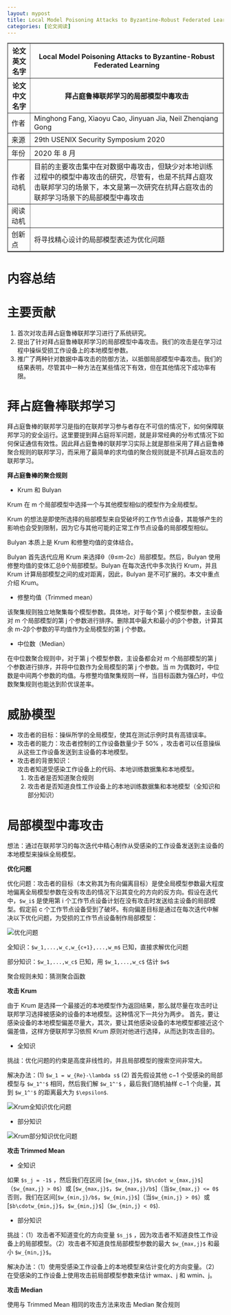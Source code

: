 ```yaml
---
layout: mypost
title: Local Model Poisoning Attacks to Byzantine-Robust Federated Learning
categories: [论文阅读]
---
```


<table border="1">
    <tr>
        <th>论文英文名字</th>
        <th>Local Model Poisoning Attacks to Byzantine-Robust Federated Learning</th>
    </tr>
    <tr>
        <th>论文中文名字</th>
        <th>拜占庭鲁棒联邦学习的局部模型中毒攻击</th>
    </tr>
    <tr>
        <td>作者</td>
        <td>Minghong Fang, Xiaoyu Cao, Jinyuan Jia, Neil Zhenqiang Gong</td>
    </tr>
    <tr>
        <td>来源</td>
        <td>29th USENIX Security Symposium 2020</td>
    </tr>
    <tr>
        <td>年份</td>
        <td>2020 年 8 月</td>
    </tr>
    <tr>
        <td>作者动机</td>
        <td>目前的主要攻击集中在对数据中毒攻击，但缺少对本地训练过程中的模型中毒攻击的研究，尽管有，也是不抗拜占庭攻击联邦学习的场景下，本文是第一次研究在抗拜占庭攻击的联邦学习场景下的局部模型中毒攻击</td>
    </tr>
    <tr>
        <td>阅读动机</td>
        <td></td>
    </tr>
    <tr>
        <td>创新点</td>
        <td>将寻找精心设计的局部模型表述为优化问题</td>
    </tr>
</table>

# 内容总结  

# 主要贡献

1. 首次对攻击拜占庭鲁棒联邦学习进行了系统研究。
2. 提出了针对拜占庭鲁棒联邦学习的局部模型中毒攻击。我们的攻击是在学习过程中操纵受损工作设备上的本地模型参数。
3. 推广了两种针对数据中毒攻击的防御方法，以抵御局部模型中毒攻击。我们的结果表明，尽管其中一种方法在某些情况下有效，但在其他情况下成功率有限。

# 拜占庭鲁棒联邦学习

拜占庭鲁棒的联邦学习是指的在联邦学习参与者存在不可信的情况下，如何保障联邦学习的安全运行。这里要提到拜占庭将军问题，就是非常经典的分布式情况下如何保证通信有效性。因此拜占庭鲁棒的联邦学习实际上就是那些采用了拜占庭鲁棒聚合规则的联邦学习，而采用了最简单的求均值的聚合规则就是不抗拜占庭攻击的联邦学习。

**拜占庭鲁棒的聚合规则**

+ Krum 和 Bulyan

Krum 在 m 个局部模型中选择一个与其他模型相似的模型作为全局模型。

Krum 的想法是即使所选择的局部模型来自受破坏的工作节点设备，其能够产生的影响也会受到限制，因为它与其他可能的正常工作节点设备的局部模型相似。

Bulyan 本质上是 Krum 和修整均值的变体结合。

Bulyan 首先迭代应用 Krum 来选择θ（θ≤m-2c）局部模型。然后，Bulyan 使用修整均值的变体汇总θ个局部模型。Bulyan 在每次迭代中多次执行 Krum，并且 Krum 计算局部模型之间的成对距离，因此，Bulyan 是不可扩展的。本文中重点介绍 Krum。

+ 修整均值（Trimmed mean）

该聚集规则独立地聚集每个模型参数。具体地，对于每个第 j 个模型参数，主设备对 m 个局部模型的第 j 个参数进行排序。删除其中最大和最小的β个参数，计算其余 m-2β个参数的平均值作为全局模型的第 j 个参数。

+ 中位数（Median）

在中位数聚合规则中，对于第 j 个模型参数，主设备都会对 m 个局部模型的第 j 个参数进行排序，并将中位数作为全局模型的第 j 个参数。当 m 为偶数时，中位数是中间两个参数的均值。与修整均值聚集规则一样，当目标函数为强凸时，中位数聚集规则也能达到阶优误差率。

# 威胁模型

+ 攻击者的目标：操纵所学的全局模型，使其在测试示例时具有高错误率。
+ 攻击者的能力：攻击者控制的工作设备数量少于 50% ，攻击者可以任意操纵从这些工作设备发送到主设备的本地模型。
+ 攻击者的背景知识：  
攻击者知道受感染工作设备上的代码、本地训练数据集和本地模型。
  1. 攻击者是否知道聚合规则
  2. 攻击者是否知道良性工作设备上的本地训练数据集和本地模型（全知识和部分知识）

# 局部模型中毒攻击

想法：通过在联邦学习的每次迭代中精心制作从受感染的工作设备发送到主设备的本地模型来操纵全局模型。

**优化问题**

优化问题：攻击者的目标（本文称其为有向偏离目标）是使全局模型参数最大程度地偏离全局模型参数在没有攻击的情况下沿其变化的方向的反方向。假设在迭代中，`$w_i$` 是使用第 i 个工作节点设备计划在没有攻击时发送给主设备的局部模型。假定前 c 个工作节点设备受到了破坏。有向偏差目标是通过在每次迭代中解决以下优化问题，为受损的工作节点设备制作局部模型：

![优化问题](优化问题.png)

全知识：`$w_1,...,w_c,w_{c+1},...,w_m$` 已知，直接求解优化问题

部分知识：`$w_1,...,w_c$` 已知，用 `$w_1,...,w_c$` 估计 `$w$`

聚合规则未知：猜测聚合函数

**攻击 Krum**

由于 Krum 是选择一个最接近的本地模型作为返回结果，那么就尽量在攻击时让联邦学习选择被感染的设备的本地模型。这种情况下一共分为两步。
首先，要让感染设备的本地模型偏差尽量大，其次，要让其他感染设备的本地模型都接近这个偏差值，这样方便联邦学习依照 Krum 原则对他进行选择，从而达到攻击目的。

+ 全知识

挑战：优化问题的约束是高度非线性的，并且局部模型的搜索空间非常大。

解决办法：(1) `$w_1 = w_{Re}-\lambda s$` (2) 首先假设其他 c−1 个受感染的局部模型与 `$w_1^'$` 相同，然后我们解 `$w_1^'$` ，最后我们随机抽样 c−1 个向量，其到 `$w_1^'$` 的距离最大为 `$\epsilon$`.

![Krum全知识优化问题](Krum全知识优化问题.png)

+ 部分知识



![Krum部分知识优化问题](Krum部分知识优化问题.png)

**攻击 Trimmed Mean**

+ 全知识

如果 `$s_j = -1$` ，然后我们在区间 [`$w_{max,j}$`，`$b\cdot w_{max,j}$`]（`$w_{max,j} > 0$`）或 [`$w_{max,j}$`，`$w_{max,j}/b$`]（当`$w_{max,j} <= 0$` 否则，我们在区间[`$w_{min,j}/b$`，`$w_{min,j}$`]（当`$w_{min,j} > 0$`）或[`$b\cdotw_{min,j}$`，`$w_{min,j}$`]（`$w_{min,j} < 0$`). 

+ 部分知识

挑战：（1）攻击者不知道变化的方向变量 `$s_j$` ，因为攻击者不知道良性工作设备上的局部模型。（2）攻击者不知道良性局部模型参数的最大 `$w_{max,j}$` 和最小 `$w_{min,j}$`。

解决办法：（1）使用受感染工作设备上的本地模型来估计变化的方向变量。（2）在受感染的工作设备上使用攻击前局部模型参数来估计 wmax、j 和 wmin、j。

**攻击 Median**

使用与 Trimmed Mean 相同的攻击方法来攻击 Median 聚合规则
